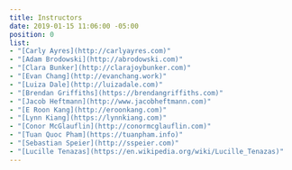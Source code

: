 ```yaml
---
title: Instructors
date: 2019-01-15 11:06:00 -05:00
position: 0
list:
- "[Carly Ayres](http://carlyayres.com)"
- "[Adam Brodowski](http://abrodowski.com)"
- "[Clara Bunker](http://clarajoybunker.com)"
- "[Evan Chang](http://evanchang.work)"
- "[Luiza Dale](http://luizadale.com)"
- "[Brendan Griffiths](https://brendangriffiths.com)"
- "[Jacob Heftmann](http://www.jacobheftmann.com)"
- "[E Roon Kang](http://eroonkang.com)"
- "[Lynn Kiang](https://lynnkiang.com)"
- "[Conor McGlauflin](http://conormcglauflin.com)"
- "[Tuan Quoc Pham](https://tuanpham.info)"
- "[Sebastian Speier](http://sspeier.com)"
- "[Lucille Tenazas](https://en.wikipedia.org/wiki/Lucille_Tenazas)"
---
```


